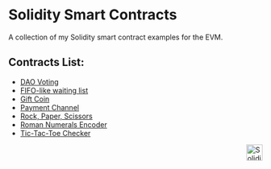 # Solidity Smart Contracts

A collection of my Solidity smart contract examples for the EVM.

## Contracts List:

-   [DAO Voting](./contracts/dao-voting/)
-   [FIFO-like waiting list](./contracts/fifo-waiting-list/)
-   [Gift Coin](./contracts/gift-coin/)
-   [Payment Channel](./contracts/payment-channel/)
-   [Rock, Paper, Scissors](./contracts/rock-paper-scissors/)
-   [Roman Numerals Encoder](./contracts/integer-to-roman/)
-   [Tic-Tac-Toe Checker](./contracts/tic-tac-toe/)

<picture>
    <img src="https://www.svgrepo.com/show/374088/solidity.svg" width="32px" align="right" alt="Solidity Logo">
</picture>
